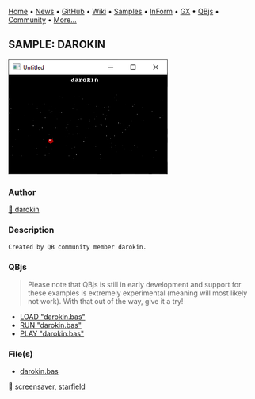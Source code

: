 [Home](https://qb64.com) • [News](../../news.md) • [GitHub](https://github.com/QB64Official/qb64) • [Wiki](https://github.com/QB64Official/qb64/wiki) • [Samples](../../samples.md) • [InForm](../../inform.md) • [GX](../../gx.md) • [QBjs](../../qbjs.md) • [Community](../../community.md) • [More...](../../more.md)

## SAMPLE: DAROKIN

![screenshot.png](img/screenshot.png)

### Author

[🐝 darokin](../darokin.md) 

### Description

```text
Created by QB community member darokin.
```

### QBjs

> Please note that QBjs is still in early development and support for these examples is extremely experimental (meaning will most likely not work). With that out of the way, give it a try!

* [LOAD "darokin.bas"](https://v6p9d9t4.ssl.hwcdn.net/html/5963335/index.html?src=https://qb64.com/samples/darokin/src/darokin.bas)
* [RUN "darokin.bas"](https://v6p9d9t4.ssl.hwcdn.net/html/5963335/index.html?mode=auto&src=https://qb64.com/samples/darokin/src/darokin.bas)
* [PLAY "darokin.bas"](https://v6p9d9t4.ssl.hwcdn.net/html/5963335/index.html?mode=play&src=https://qb64.com/samples/darokin/src/darokin.bas)

### File(s)

* [darokin.bas](src/darokin.bas)

🔗 [screensaver](../screensaver.md), [starfield](../starfield.md)
